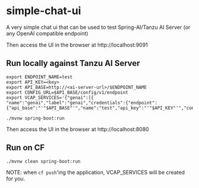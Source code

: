 # simple-chat-ui

A very simple chat ui that can be used to test Spring-AI/Tanzu AI Server (or any OpenAI compatible endpoint)

Then access the UI in the browser at http://localhost:9091

## Run locally against Tanzu AI Server

```shell
export ENDPOINT_NAME=test
export API_KEY=<key>
export API_BASE=http://<ai-server-url>/$ENDPOINT_NAME
export CONFIG_URL=$API_BASE/config/v1/endpoint
export VCAP_SERVICES='{"genai":[{ "name":"genai","label":"genai","credentials":{"endpoint":{"api_base":"'"$API_BASE"'","name":"test","api_key":"'"$API_KEY"'","config_url":"'"$CONFIG_URL"'"}}}]}'

./mvnw spring-boot:run
```

Then access the UI in the browser at http://localhost:8080

## Run on CF

```shell
./mvnw clean spring-boot:run
```

NOTE: when `cf push`'ing the application, VCAP_SERVICES will be created for you.
